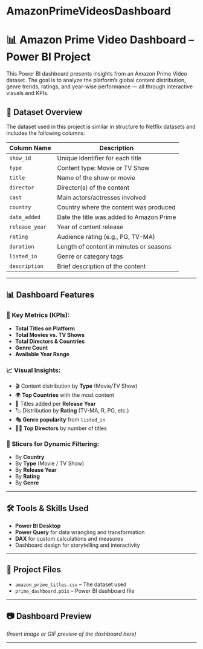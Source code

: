 # AmazonPrimeVideosDashboard

# 📊 Amazon Prime Video Dashboard – Power BI Project

This Power BI dashboard presents insights from an Amazon Prime Video dataset. The goal is to analyze the platform’s global content distribution, genre trends, ratings, and year-wise performance — all through interactive visuals and KPIs.

## 📁 Dataset Overview

The dataset used in this project is similar in structure to Netflix datasets and includes the following columns:

| Column Name     | Description                                     |
|------------------|-------------------------------------------------|
| `show_id`        | Unique identifier for each title               |
| `type`           | Content type: Movie or TV Show                 |
| `title`          | Name of the show or movie                      |
| `director`       | Director(s) of the content                     |
| `cast`           | Main actors/actresses involved                 |
| `country`        | Country where the content was produced         |
| `date_added`     | Date the title was added to Amazon Prime       |
| `release_year`   | Year of content release                        |
| `rating`         | Audience rating (e.g., PG, TV-MA)              |
| `duration`       | Length of content in minutes or seasons        |
| `listed_in`      | Genre or category tags                         |
| `description`    | Brief description of the content               |

---

## 📊 Dashboard Features

### 🔢 Key Metrics (KPIs):
- **Total Titles on Platform**
- **Total Movies vs. TV Shows**
- **Total Directors & Countries**
- **Genre Count**
- **Available Year Range**

### 📈 Visual Insights:
- 🎬 Content distribution by **Type** (Movie/TV Show)
- 🌍 **Top Countries** with the most content
- 📆 Titles added per **Release Year**
- 🏷️ Distribution by **Rating** (TV-MA, R, PG, etc.)
- 🎭 **Genre popularity** from `listed_in`
- 🧑‍🎬 **Top Directors** by number of titles

### 🔎 Slicers for Dynamic Filtering:
- By **Country**
- By **Type** (Movie / TV Show)
- By **Release Year**
- By **Rating**
- By **Genre**

---

## 🛠 Tools & Skills Used

- **Power BI Desktop**
- **Power Query** for data wrangling and transformation
- **DAX** for custom calculations and measures
- Dashboard design for storytelling and interactivity

---

## 📂 Project Files

- `amazon_prime_titles.csv` – The dataset used  
- `prime_dashboard.pbix` – Power BI dashboard file  

---

## 📷 Dashboard Preview

_(Insert image or GIF preview of the dashboard here)_

---
